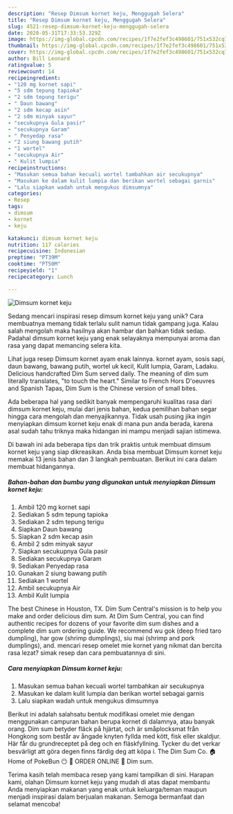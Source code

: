 ```yaml
---
description: "Resep Dimsum kornet keju, Menggugah Selera"
title: "Resep Dimsum kornet keju, Menggugah Selera"
slug: 4521-resep-dimsum-kornet-keju-menggugah-selera
date: 2020-05-31T17:33:53.329Z
image: https://img-global.cpcdn.com/recipes/1f7e2fef3c498601/751x532cq70/dimsum-kornet-keju-foto-resep-utama.jpg
thumbnail: https://img-global.cpcdn.com/recipes/1f7e2fef3c498601/751x532cq70/dimsum-kornet-keju-foto-resep-utama.jpg
cover: https://img-global.cpcdn.com/recipes/1f7e2fef3c498601/751x532cq70/dimsum-kornet-keju-foto-resep-utama.jpg
author: Bill Leonard
ratingvalue: 5
reviewcount: 14
recipeingredient:
- "120 mg kornet sapi"
- "5 sdm tepung tapioka"
- "2 sdm tepung terigu"
- " Daun bawang"
- "2 sdm kecap asin"
- "2 sdm minyak sayur"
- "secukupnya Gula pasir"
- "secukupnya Garam"
- " Penyedap rasa"
- "2 siung bawang putih"
- "1 wortel"
- "secukupnya Air"
- " Kulit lumpia"
recipeinstructions:
- "Masukan semua bahan kecuali wortel tambahkan air secukupnya"
- "Masukan ke dalam kulit lumpia dan berikan wortel sebagai garnis"
- "Lalu siapkan wadah untuk mengukus dimsumnya"
categories:
- Resep
tags:
- dimsum
- kornet
- keju

katakunci: dimsum kornet keju 
nutrition: 117 calories
recipecuisine: Indonesian
preptime: "PT39M"
cooktime: "PT50M"
recipeyield: "1"
recipecategory: Lunch

---
```



![Dimsum kornet keju](https://img-global.cpcdn.com/recipes/1f7e2fef3c498601/751x532cq70/dimsum-kornet-keju-foto-resep-utama.jpg)

Sedang mencari inspirasi resep dimsum kornet keju yang unik? Cara membuatnya memang tidak terlalu sulit namun tidak gampang juga. Kalau salah mengolah maka hasilnya akan hambar dan bahkan tidak sedap. Padahal dimsum kornet keju yang enak selayaknya mempunyai aroma dan rasa yang dapat memancing selera kita.

Lihat juga resep Dimsum kornet ayam enak lainnya. kornet ayam, sosis sapi, daun bawang, bawang putih, wortel uk kecil, Kulit lumpia, Garam, Ladaku. Delicious handcrafted Dim Sum served daily. The meaning of dim sum literally translates, &#34;to touch the heart.&#34; Similar to French Hors D&#39;oeuvres and Spanish Tapas, Dim Sum is the Chinese version of small bites.

Ada beberapa hal yang sedikit banyak mempengaruhi kualitas rasa dari dimsum kornet keju, mulai dari jenis bahan, kedua pemilihan bahan segar hingga cara mengolah dan menyajikannya. Tidak usah pusing jika ingin menyiapkan dimsum kornet keju enak di mana pun anda berada, karena asal sudah tahu triknya maka hidangan ini mampu menjadi sajian istimewa.


Di bawah ini ada beberapa tips dan trik praktis untuk membuat dimsum kornet keju yang siap dikreasikan. Anda bisa membuat Dimsum kornet keju memakai 13 jenis bahan dan 3 langkah pembuatan. Berikut ini cara dalam membuat hidangannya.

<!--inarticleads1-->

##### Bahan-bahan dan bumbu yang digunakan untuk menyiapkan Dimsum kornet keju:

1. Ambil 120 mg kornet sapi
1. Sediakan 5 sdm tepung tapioka
1. Sediakan 2 sdm tepung terigu
1. Siapkan  Daun bawang
1. Siapkan 2 sdm kecap asin
1. Ambil 2 sdm minyak sayur
1. Siapkan secukupnya Gula pasir
1. Sediakan secukupnya Garam
1. Sediakan  Penyedap rasa
1. Gunakan 2 siung bawang putih
1. Sediakan 1 wortel
1. Ambil secukupnya Air
1. Ambil  Kulit lumpia


The best Chinese in Houston, TX. Dim Sum Central&#39;s mission is to help you make and order delicious dim sum. At Dim Sum Central, you can find authentic recipes for dozens of your favorite dim sum dishes and a complete dim sum ordering guide. We recommend wu gok (deep fried taro dumpling), har gow (shrimp dumplings), siu mai (shrimp and pork dumplings), and. mencari resep omelet mie kornet yang nikmat dan bercita rasa lezat? simak resep dan cara pembuatannya di sini. 

<!--inarticleads2-->

##### Cara menyiapkan Dimsum kornet keju:

1. Masukan semua bahan kecuali wortel tambahkan air secukupnya
1. Masukan ke dalam kulit lumpia dan berikan wortel sebagai garnis
1. Lalu siapkan wadah untuk mengukus dimsumnya


Berikut ini adalah salahsatu bentuk modifikasi omelet mie dengan menggunakan campuran bahan berupa kornet di dalamnya, atau banyak orang. Dim sum betyder fläck på hjärtat, och är småplocksmat från Hongkong som består av ångade knyten fyllda med kött, fisk eller skaldjur. Här får du grundreceptet på deg och en fläskfyllning. Tycker du det verkar besvärligt att göra degen finns färdig deg att köpa i. The Dim Sum Co. 🏠 Home of PokeBun 😶 🥡 ORDER ONLINE 🥟 Dim sum. 

Terima kasih telah membaca resep yang kami tampilkan di sini. Harapan kami, olahan Dimsum kornet keju yang mudah di atas dapat membantu Anda menyiapkan makanan yang enak untuk keluarga/teman maupun menjadi inspirasi dalam berjualan makanan. Semoga bermanfaat dan selamat mencoba!
